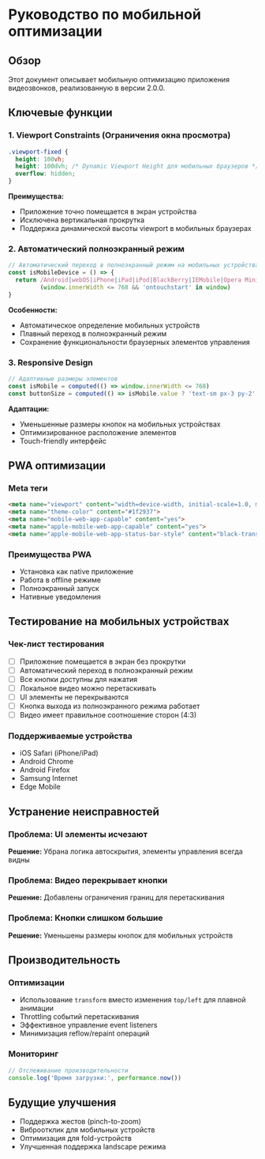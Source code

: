 # Руководство по мобильной оптимизации

## Обзор
Этот документ описывает мобильную оптимизацию приложения видеозвонков, реализованную в версии 2.0.0.

## Ключевые функции

### 1. Viewport Constraints (Ограничения окна просмотра)
```css
.viewport-fixed {
  height: 100vh;
  height: 100dvh; /* Dynamic Viewport Height для мобильных браузеров */
  overflow: hidden;
}
```

**Преимущества:**
- Приложение точно помещается в экран устройства
- Исключена вертикальная прокрутка
- Поддержка динамической высоты viewport в мобильных браузерах

### 2. Автоматический полноэкранный режим
```javascript
// Автоматический переход в полноэкранный режим на мобильных устройствах
const isMobileDevice = () => {
  return /Android|webOS|iPhone|iPad|iPod|BlackBerry|IEMobile|Opera Mini/i.test(navigator.userAgent) ||
         (window.innerWidth <= 768 && 'ontouchstart' in window)
}
```

**Особенности:**
- Автоматическое определение мобильных устройств
- Плавный переход в полноэкранный режим
- Сохранение функциональности браузерных элементов управления

### 3. Responsive Design
```javascript
// Адаптивные размеры элементов
const isMobile = computed(() => window.innerWidth <= 768)
const buttonSize = computed(() => isMobile.value ? 'text-sm px-3 py-2' : 'text-base px-4 py-2')
```

**Адаптации:**
- Уменьшенные размеры кнопок на мобильных устройствах
- Оптимизированное расположение элементов
- Touch-friendly интерфейс

## PWA оптимизации

### Meta теги
```html
<meta name="viewport" content="width=device-width, initial-scale=1.0, maximum-scale=1.0, user-scalable=no">
<meta name="theme-color" content="#1f2937">
<meta name="mobile-web-app-capable" content="yes">
<meta name="apple-mobile-web-app-capable" content="yes">
<meta name="apple-mobile-web-app-status-bar-style" content="black-translucent">
```

### Преимущества PWA
- Установка как native приложение
- Работа в offline режиме
- Полноэкранный запуск
- Нативные уведомления

## Тестирование на мобильных устройствах

### Чек-лист тестирования
- [ ] Приложение помещается в экран без прокрутки
- [ ] Автоматический переход в полноэкранный режим
- [ ] Все кнопки доступны для нажатия
- [ ] Локальное видео можно перетаскивать
- [ ] UI элементы не перекрываются
- [ ] Кнопка выхода из полноэкранного режима работает
- [ ] Видео имеет правильное соотношение сторон (4:3)

### Поддерживаемые устройства
- iOS Safari (iPhone/iPad)
- Android Chrome
- Android Firefox
- Samsung Internet
- Edge Mobile

## Устранение неисправностей

### Проблема: UI элементы исчезают
**Решение:** Убрана логика автоскрытия, элементы управления всегда видны

### Проблема: Видео перекрывает кнопки
**Решение:** Добавлены ограничения границ для перетаскивания

### Проблема: Кнопки слишком большие
**Решение:** Уменьшены размеры кнопок для мобильных устройств

## Производительность

### Оптимизации
- Использование `transform` вместо изменения `top/left` для плавной анимации
- Throttling событий перетаскивания
- Эффективное управление event listeners
- Минимизация reflow/repaint операций

### Мониторинг
```javascript
// Отслеживание производительности
console.log('Время загрузки:', performance.now())
```

## Будущие улучшения
- Поддержка жестов (pinch-to-zoom)
- Виброотклик для мобильных устройств
- Оптимизация для fold-устройств
- Улучшенная поддержка landscape режима
